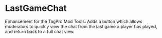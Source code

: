 # LastGameChat

Enhancement for the TagPro Mod Tools. Adds a button which allows moderators to quickly view the chat from the last game a player has played, and return back to a full chat view.

